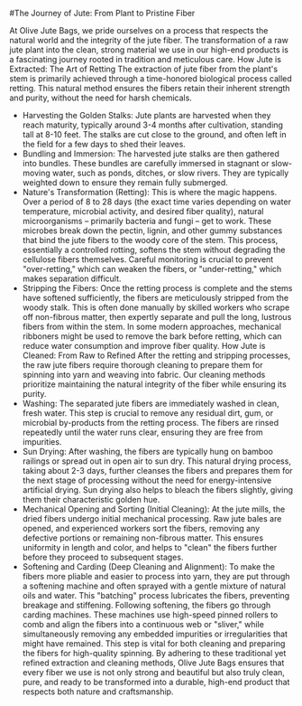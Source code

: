 #The Journey of Jute: From Plant to Pristine Fiber

At Olive Jute Bags, we pride ourselves on a process that respects the natural world and the integrity of the jute fiber. The transformation of a raw jute plant into the clean, strong material we use in our high-end products is a fascinating journey rooted in tradition and meticulous care.
How Jute is Extracted: The Art of Retting
The extraction of jute fiber from the plant's stem is primarily achieved through a time-honored biological process called retting. This natural method ensures the fibers retain their inherent strength and purity, without the need for harsh chemicals.
 * Harvesting the Golden Stalks: Jute plants are harvested when they reach maturity, typically around 3-4 months after cultivation, standing tall at 8-10 feet. The stalks are cut close to the ground, and often left in the field for a few days to shed their leaves.
 * Bundling and Immersion: The harvested jute stalks are then gathered into bundles. These bundles are carefully immersed in stagnant or slow-moving water, such as ponds, ditches, or slow rivers. They are typically weighted down to ensure they remain fully submerged.
 * Nature's Transformation (Retting): This is where the magic happens. Over a period of 8 to 28 days (the exact time varies depending on water temperature, microbial activity, and desired fiber quality), natural microorganisms – primarily bacteria and fungi – get to work. These microbes break down the pectin, lignin, and other gummy substances that bind the jute fibers to the woody core of the stem. This process, essentially a controlled rotting, softens the stem without degrading the cellulose fibers themselves. Careful monitoring is crucial to prevent "over-retting," which can weaken the fibers, or "under-retting," which makes separation difficult.
 * Stripping the Fibers: Once the retting process is complete and the stems have softened sufficiently, the fibers are meticulously stripped from the woody stalk. This is often done manually by skilled workers who scrape off non-fibrous matter, then expertly separate and pull the long, lustrous fibers from within the stem. In some modern approaches, mechanical ribboners might be used to remove the bark before retting, which can reduce water consumption and improve fiber quality.
How Jute is Cleaned: From Raw to Refined
After the retting and stripping processes, the raw jute fibers require thorough cleaning to prepare them for spinning into yarn and weaving into fabric. Our cleaning methods prioritize maintaining the natural integrity of the fiber while ensuring its purity.
 * Washing: The separated jute fibers are immediately washed in clean, fresh water. This step is crucial to remove any residual dirt, gum, or microbial by-products from the retting process. The fibers are rinsed repeatedly until the water runs clear, ensuring they are free from impurities.
 * Sun Drying: After washing, the fibers are typically hung on bamboo railings or spread out in open air to sun dry. This natural drying process, taking about 2-3 days, further cleanses the fibers and prepares them for the next stage of processing without the need for energy-intensive artificial drying. Sun drying also helps to bleach the fibers slightly, giving them their characteristic golden hue.
 * Mechanical Opening and Sorting (Initial Cleaning): At the jute mills, the dried fibers undergo initial mechanical processing. Raw jute bales are opened, and experienced workers sort the fibers, removing any defective portions or remaining non-fibrous matter. This ensures uniformity in length and color, and helps to "clean" the fibers further before they proceed to subsequent stages.
 * Softening and Carding (Deep Cleaning and Alignment): To make the fibers more pliable and easier to process into yarn, they are put through a softening machine and often sprayed with a gentle mixture of natural oils and water. This "batching" process lubricates the fibers, preventing breakage and stiffening. Following softening, the fibers go through carding machines. These machines use high-speed pinned rollers to comb and align the fibers into a continuous web or "sliver," while simultaneously removing any embedded impurities or irregularities that might have remained. This step is vital for both cleaning and preparing the fibers for high-quality spinning.
By adhering to these traditional yet refined extraction and cleaning methods, Olive Jute Bags ensures that every fiber we use is not only strong and beautiful but also truly clean, pure, and ready to be transformed into a durable, high-end product that respects both nature and craftsmanship.
